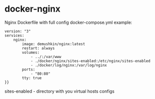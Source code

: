 # docker-nginx
Nginx Dockerfile with full config
docker-compose.yml example:

```
version: "3"
services:
    nginx:
        image: demushkin/nginx:latest
        restart: always
        volumes:
            - ../:/var/www
            - ./docker/nginx/sites-enabled:/etc/nginx/sites-enabled
            - ./docker/log/nginx:/var/log/nginx
        ports:
            - "80:80"
        tty: true
}}
```
sites-enabled - directory with you virtual hosts configs
